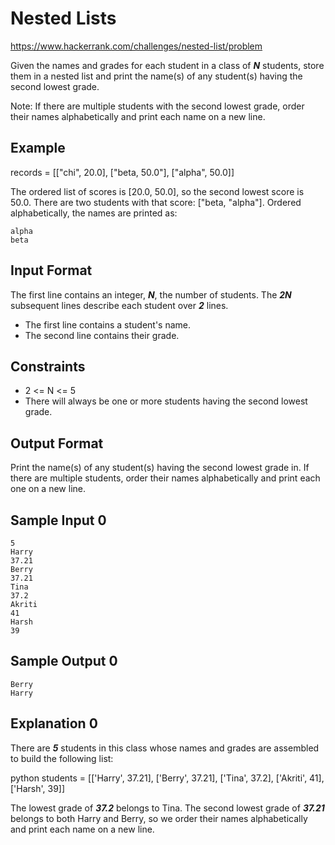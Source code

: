# Nested Lists

https://www.hackerrank.com/challenges/nested-list/problem

Given the names and grades for each student in a class of ***N*** students, store them in a nested list and print the name(s) of any student(s) having the second lowest grade.

Note: If there are multiple students with the second lowest grade, order their names alphabetically and print each name on a new line.

## Example

records = [["chi", 20.0], ["beta, 50.0"], ["alpha", 50.0]]

The ordered list of scores is [20.0, 50.0], so the second lowest score is 50.0. There are two students with that score: ["beta, "alpha"]. Ordered alphabetically, the names are printed as:

    alpha
    beta

## Input Format

The first line contains an integer, ***N***, the number of students.
The ***2N*** subsequent lines describe each student over ***2*** lines.

- The first line contains a student's name.
- The second line contains their grade.

## Constraints

- 2 <= N <= 5
- There will always be one or more students having the second lowest grade.

## Output Format

Print the name(s) of any student(s) having the second lowest grade in. If there are multiple students, order their names alphabetically and print each one on a new line.

## Sample Input 0

    5
    Harry
    37.21
    Berry
    37.21
    Tina
    37.2
    Akriti
    41
    Harsh
    39

## Sample Output 0

    Berry
    Harry

## Explanation 0

There are ***5*** students in this class whose names and grades are assembled to build the following list:

python students = [['Harry', 37.21], ['Berry', 37.21], ['Tina', 37.2], ['Akriti', 41], ['Harsh', 39]]

The lowest grade of ***37.2*** belongs to Tina. The second lowest grade of ***37.21*** belongs to both Harry and Berry, so we order their names alphabetically and print each name on a new line.
